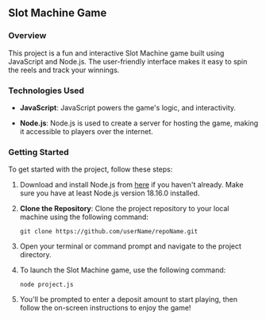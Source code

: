 ## Slot Machine Game 

### Overview

This project is a fun and interactive Slot Machine game built using JavaScript and Node.js. The user-friendly interface makes it easy to spin the reels and track your winnings.

### Technologies Used

- **JavaScript**: JavaScript powers the game's logic, and interactivity.

- **Node.js**: Node.js is used to create a server for hosting the game, making it accessible to players over the internet.

### Getting Started

To get started with the project, follow these steps:

1. Download and install Node.js from [here](https://nodejs.org/en/download/) if you haven't already. Make sure you have at least Node.js version 18.16.0 installed.

2. **Clone the Repository**: Clone the project repository to your local machine using the following command:

   ```
   git clone https://github.com/userName/repoName.git
   ```

3. Open your terminal or command prompt and navigate to the project directory.

4. To launch the Slot Machine game, use the following command:
   
   ```
   node project.js
   ```

5. You'll be prompted to enter a deposit amount to start playing, then follow the on-screen instructions to enjoy the game!

